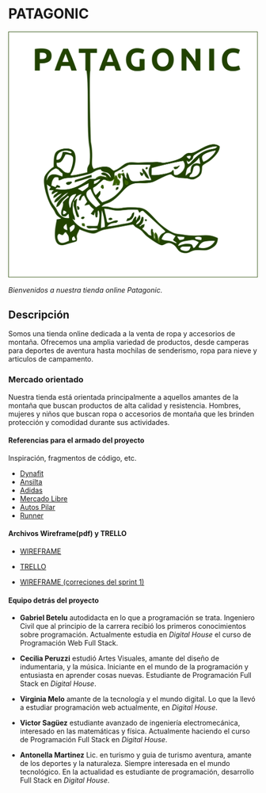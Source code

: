 # PATAGONIC
![Logo](public\images\Logo-Patagonic-sin-fondo.jpg "Indumentaria de montaña") 

*Bienvenidos a nuestra tienda online Patagonic.*

## Descripción

Somos una tienda online dedicada a la venta de ropa y accesorios de montaña. Ofrecemos una amplia variedad de productos, desde camperas para deportes de aventura hasta mochilas de senderismo, ropa para nieve y articulos de campamento. 

### Mercado orientado

Nuestra tienda está orientada principalmente a aquellos amantes de la montaña que buscan productos de alta calidad y resistencia. Hombres, mujeres y niños que buscan ropa o accesorios de montaña que les brinden protección y comodidad durante sus actividades.

#### Referencias para el armado del proyecto
Inspiración, fragmentos de código, etc.
* [Dynafit](https://www.dynafit.com)
* [Ansilta](https://www.ansilta.com)
* [Adidas](https://www.adidas.com.ar)
* [Mercado Libre](https://www.mercadolibre.com.ar)
* [Autos Pilar](https://https://autospilar.com)
* [Runner](https://www.tradeinn.com/runnerinn/es)

#### Archivos Wireframe(pdf) y TRELLO
* [WIREFRAME](https://github.com/gabrielbetelu/dh_grupo4_archivos/blob/203e61af96d0ee37e8fcf580f64457701a350e80/Wireframe.pdf)
* [TRELLO](https://trello.com/b/fTQanW8j/tablero-de-tareas-sprint1-grupo-4)

* [WIREFRAME (correciones del sprint 1)](https://github.com/gabrielbetelu/dh_grupo4_archivos.git)



#### Equipo detrás del proyecto

- **Gabriel Betelu** autodidacta en lo que a programación se trata. Ingeniero Civil que al principio de la carrera recibió los primeros conocimientos sobre programación.
 Actualmente estudia en *Digital House* el curso de Programación Web Full Stack.

- **Cecilia Peruzzi** estudió Artes Visuales, amante del diseño de indumentaria, y la música. Iniciante en el mundo de la programación y entusiasta en aprender cosas nuevas. 
 Estudiante de Programación Full Stack en *Digital House*.

- **Virginia Melo** amante de la tecnología y el mundo digital. Lo que la llevó a estudiar programación web actualmente, en *Digital House*. 

- **Victor Sagüez** estudiante avanzado de ingeniería electromecánica, interesado en las matemáticas y física. Actualmente haciendo el curso de Programación Full Stack en *Digital House*.
 
- **Antonella Martinez** Lic. en turismo y guia de turismo aventura, amante de los deportes y la naturaleza.
 Siempre interesada en el mundo tecnológico.
 En la actualidad es estudiante de programación, desarrollo Full Stack en *Digital House*.


